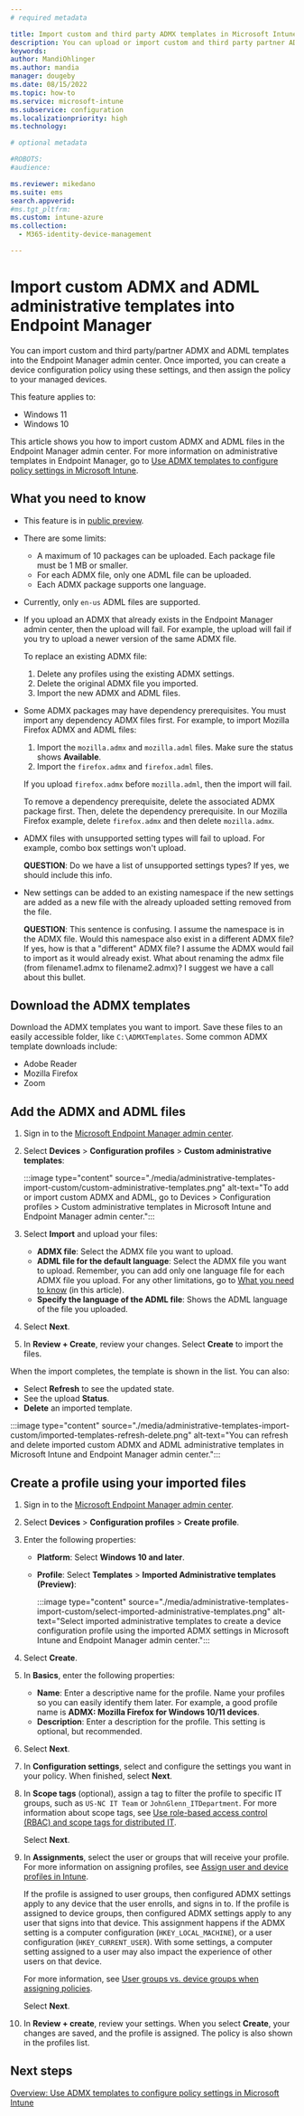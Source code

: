 ```yaml
---
# required metadata

title: Import custom and third party ADMX templates in Microsoft Intune
description: You can upload or import custom and third party partner ADMX and ADML files in Microsoft Intune and Endpoint Manager.
keywords:
author: MandiOhlinger
ms.author: mandia
manager: dougeby
ms.date: 08/15/2022
ms.topic: how-to
ms.service: microsoft-intune
ms.subservice: configuration
ms.localizationpriority: high
ms.technology:

# optional metadata

#ROBOTS:
#audience:

ms.reviewer: mikedano
ms.suite: ems
search.appverid: 
#ms.tgt_pltfrm:
ms.custom: intune-azure
ms.collection:
  - M365-identity-device-management

---
```


# Import custom ADMX and ADML administrative templates into Endpoint Manager

You can import custom and third party/partner ADMX and ADML templates into the Endpoint Manager admin center. Once imported, you can create a device configuration policy using these settings, and then assign the policy to your managed devices.

This feature applies to:

- Windows 11
- Windows 10

This article shows you how to import custom ADMX and ADML files in the Endpoint Manager admin center. For more information on administrative templates in Endpoint Manager, go to [Use ADMX templates to configure policy settings in Microsoft Intune](administrative-templates-windows.md).

## What you need to know

- This feature is in [public preview](public-preview.md).

- There are some limits:

  - A maximum of 10 packages can be uploaded. Each package file must be 1 MB or smaller.
  - For each ADMX file, only one ADML file can be uploaded.
  - Each ADMX package supports one language.

- Currently, only `en-us` ADML files are supported.

- If you upload an ADMX that already exists in the Endpoint Manager admin center, then the upload will fail. For example, the upload will fail if you try to upload a newer version of the same ADMX file.

  To replace an existing ADMX file:

  1. Delete any profiles using the existing ADMX settings.
  2. Delete the original ADMX file you imported.
  3. Import the new ADMX and ADML files.

- Some ADMX packages may have dependency prerequisites. You must import any dependency ADMX files first. For example, to import Mozilla Firefox ADMX and ADML files:

  1. Import the `mozilla.admx` and `mozilla.adml` files. Make sure the status shows **Available**.
  2. Import the `firefox.admx` and `firefox.adml` files.

  If you upload `firefox.admx` before `mozilla.adml`, then the import will fail.

  To remove a dependency prerequisite, delete the associated ADMX package first. Then, delete the dependency prerequisite. In our Mozilla Firefox example, delete `firefox.admx` and then delete `mozilla.admx`.

- ADMX files with unsupported setting types will fail to upload. For example, combo box settings won't upload.

  **QUESTION**: Do we have a list of unsupported settings types? If yes, we should include this info.

- New settings can be added to an existing namespace if the new settings are added as a new file with the already uploaded setting removed from the file.

  **QUESTION**: This sentence is confusing. I assume the namespace is in the ADMX file. Would this namespace also exist in a different ADMX file? If yes, how is that a "different" ADMX file? I assume the ADMX would fail to import as it would already exist. What about renaming the admx file (from filename1.admx to filename2.admx)? I suggest we have a call about this bullet.

## Download the ADMX templates

Download the ADMX templates you want to import. Save these files to an easily accessible folder, like `C:\ADMXTemplates`. Some common ADMX template downloads include:

- Adobe Reader
- Mozilla Firefox
- Zoom

## Add the ADMX and ADML files

1. Sign in to the [Microsoft Endpoint Manager admin center](https://go.microsoft.com/fwlink/?linkid=2109431).
2. Select **Devices** > **Configuration profiles** > **Custom administrative templates**:

    :::image type="content" source="./media/administrative-templates-import-custom/custom-administrative-templates.png" alt-text="To add or import custom ADMX and ADML, go to Devices > Configuration profiles > Custom administrative templates in Microsoft Intune and Endpoint Manager admin center.":::

3. Select **Import** and upload your files:

    - **ADMX file**: Select the ADMX file you want to upload.
    - **ADML file for the default language**: Select the ADMX file you want to upload. Remember, you can add only one language file for each ADMX file you upload. For any other limitations, go to [What you need to know](#what-you-need-to-know) (in this article).
    - **Specify the language of the ADML file**: Shows the ADML language of the file you uploaded.

4. Select **Next**.
5. In **Review + Create**, review your changes. Select **Create** to import the files.

When the import completes, the template is shown in the list. You can also:

- Select **Refresh** to see the updated state.
- See the upload **Status**.
- **Delete** an imported template.

:::image type="content" source="./media/administrative-templates-import-custom/imported-templates-refresh-delete.png" alt-text="You can refresh and delete imported custom ADMX and ADML administrative templates in Microsoft Intune and Endpoint Manager admin center.":::

## Create a profile using your imported files

1. Sign in to the [Microsoft Endpoint Manager admin center](https://go.microsoft.com/fwlink/?linkid=2109431).
2. Select **Devices** > **Configuration profiles** > **Create profile**.
3. Enter the following properties:

    - **Platform**: Select **Windows 10 and later**.
    - **Profile**: Select **Templates** > **Imported Administrative templates (Preview)**:

      :::image type="content" source="./media/administrative-templates-import-custom/select-imported-administrative-templates.png" alt-text="Select imported administrative templates to create a device configuration profile using the imported ADMX settings in Microsoft Intune and Endpoint Manager admin center.":::

4. Select **Create**.
5. In **Basics**, enter the following properties:

    - **Name**: Enter a descriptive name for the profile. Name your profiles so you can easily identify them later. For example, a good profile name is **ADMX: Mozilla Firefox for Windows 10/11 devices**.
    - **Description**: Enter a description for the profile. This setting is optional, but recommended.

6. Select **Next**.

7. In **Configuration settings**, select and configure the settings you want in your policy. When finished, select **Next**.
8. In **Scope tags** (optional), assign a tag to filter the profile to specific IT groups, such as `US-NC IT Team` or `JohnGlenn_ITDepartment`. For more information about scope tags, see [Use role-based access control (RBAC) and scope tags for distributed IT](../fundamentals/scope-tags.md).

    Select **Next**.

9. In **Assignments**, select the user or groups that will receive your profile. For more information on assigning profiles, see [Assign user and device profiles in Intune](device-profile-assign.md).

    If the profile is assigned to user groups, then configured ADMX settings apply to any device that the user enrolls, and signs in to. If the profile is assigned to device groups, then configured ADMX settings apply to any user that signs into that device. This assignment happens if the ADMX setting is a computer configuration (`HKEY_LOCAL_MACHINE`), or a user configuration (`HKEY_CURRENT_USER`). With some settings, a computer setting assigned to a user may also impact the experience of other users on that device.

    For more information, see [User groups vs. device groups when assigning policies](device-profile-assign.md#user-groups-vs-device-groups).

    Select **Next**.

10. In **Review + create**, review your settings. When you select **Create**, your changes are saved, and the profile is assigned. The policy is also shown in the profiles list.

## Next steps

[Overview: Use ADMX templates to configure policy settings in Microsoft Intune](administrative-templates-windows.md)
